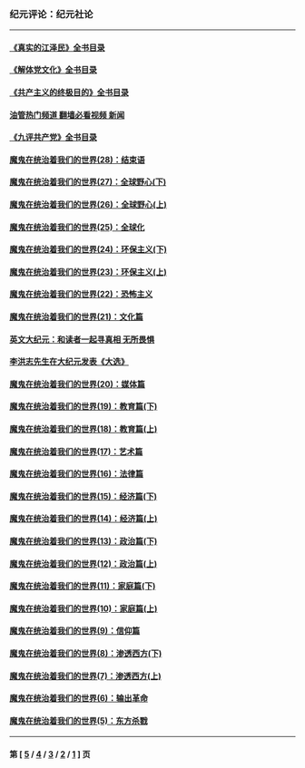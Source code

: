 ### 纪元评论：纪元社论
---
#### [《真实的江泽民》全书目录](../../pages/nsc422/n13721399.md?08090330) 
#### [《解体党文化》全书目录](../../pages/nsc422/n13721157.md?08090330) 
#### [《共产主义的终极目的》全书目录](../../pages/nsc422/n13721048.md?08090330) 
#### [油管热门频道 翻墙必看视频 新闻](ok?08090330)
#### [《九评共产党》全书目录](../../pages/nsc422/n13708085.md?08090330) 
#### [魔鬼在统治着我们的世界(28)：结束语](../../pages/nsc422/n10936246.md?08090330) 
#### [魔鬼在统治着我们的世界(27)：全球野心(下)](../../pages/nsc422/n10928319.md?08090330) 
#### [魔鬼在统治着我们的世界(26)：全球野心(上)](../../pages/nsc422/n10900318.md?08090330) 
#### [魔鬼在统治着我们的世界(25)：全球化](../../pages/nsc422/n10788205.md?08090330) 
#### [魔鬼在统治着我们的世界(24)：环保主义(下)](../../pages/nsc422/n10695307.md?08090330) 
#### [魔鬼在统治着我们的世界(23)：环保主义(上)](../../pages/nsc422/n10688613.md?08090330) 
#### [魔鬼在统治着我们的世界(22)：恐怖主义](../../pages/nsc422/n10614727.md?08090330) 
#### [魔鬼在统治着我们的世界(21)：文化篇](../../pages/nsc422/n10597706.md?08090330) 
#### [英文大纪元：和读者一起寻真相 无所畏惧](../../pages/nsc422/n12542027.md?08090330) 
#### [李洪志先生在大纪元发表《大选》](../../pages/nsc422/n12534746.md?08090330) 
#### [魔鬼在统治着我们的世界(20)：媒体篇](../../pages/nsc422/n10586579.md?08090330) 
#### [魔鬼在统治着我们的世界(19)：教育篇(下)](../../pages/nsc422/n10564808.md?08090330) 
#### [魔鬼在统治着我们的世界(18)：教育篇(上)](../../pages/nsc422/n10526970.md?08090330) 
#### [魔鬼在统治着我们的世界(17)：艺术篇](../../pages/nsc422/n10499093.md?08090330) 
#### [魔鬼在统治着我们的世界(16)：法律篇](../../pages/nsc422/n10485969.md?08090330) 
#### [魔鬼在统治着我们的世界(15)：经济篇(下)](../../pages/nsc422/n10469975.md?08090330) 
#### [魔鬼在统治着我们的世界(14)：经济篇(上)](../../pages/nsc422/n10457370.md?08090330) 
#### [魔鬼在统治着我们的世界(13)：政治篇(下)](../../pages/nsc422/n10448270.md?08090330) 
#### [魔鬼在统治着我们的世界(12)：政治篇(上)](../../pages/nsc422/n10444576.md?08090330) 
#### [魔鬼在统治着我们的世界(11)：家庭篇(下)](../../pages/nsc422/n10440961.md?08090330) 
#### [魔鬼在统治着我们的世界(10)：家庭篇(上)](../../pages/nsc422/n10435448.md?08090330) 
#### [魔鬼在统治着我们的世界(9)：信仰篇](../../pages/nsc422/n10432159.md?08090330) 
#### [魔鬼在统治着我们的世界(8)：渗透西方(下)](../../pages/nsc422/n10429603.md?08090330) 
#### [魔鬼在统治着我们的世界(7)：渗透西方(上)](../../pages/nsc422/n10426013.md?08090330) 
#### [魔鬼在统治着我们的世界(6)：输出革命](../../pages/nsc422/n10421536.md?08090330) 
#### [魔鬼在统治着我们的世界(5)：东方杀戮](../../pages/nsc422/n10417707.md?08090330) 

---
#### 第 [ [5](./5.md?08090330) / [4](./4.md?08090330) / [3](./3.md?08090330) / [2](./2.md?08090330) / [1](./1.md?08090330) ] 页
